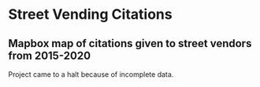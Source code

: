# Street Vending Citations

## Mapbox map of citations given to street vendors from 2015-2020
Project came to a halt because of incomplete data.
